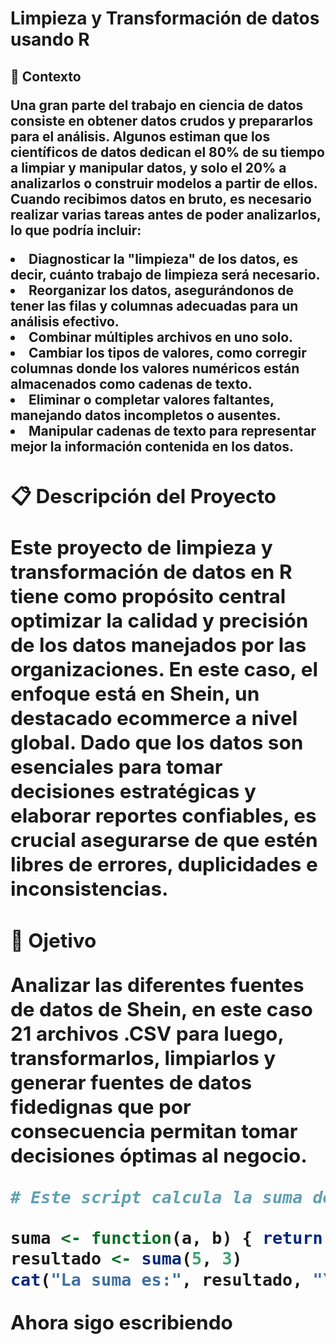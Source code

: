 # Limpieza y Transformación de datos usando R

<h2>📝 Contexto 

Una gran parte del trabajo en ciencia de datos consiste en obtener datos crudos y prepararlos para el análisis. Algunos estiman que los científicos de datos dedican el 80% de su tiempo a limpiar y manipular datos, y solo el 20% a analizarlos o construir modelos a partir de ellos. Cuando recibimos datos en bruto, es necesario realizar varias tareas antes de poder analizarlos, lo que podría incluir:

<li> Diagnosticar la "limpieza" de los datos, es decir, cuánto trabajo de limpieza será necesario.
<li> Reorganizar los datos, asegurándonos de tener las filas y columnas adecuadas para un análisis efectivo.
<li> Combinar múltiples archivos en uno solo.
<li> Cambiar los tipos de valores, como corregir columnas donde los valores numéricos están almacenados como cadenas de texto.
<li> Eliminar o completar valores faltantes, manejando datos incompletos o ausentes.
<li> Manipular cadenas de texto para representar mejor la información contenida en los datos.

<h2>📋 Descripción del Proyecto 

Este proyecto de limpieza y transformación de datos en R tiene como propósito central optimizar la calidad y precisión de los datos manejados por las organizaciones. En este caso, el enfoque está en Shein, un destacado ecommerce a nivel global. Dado que los datos son esenciales para tomar decisiones estratégicas y elaborar reportes confiables, es crucial asegurarse de que estén libres de errores, duplicidades e inconsistencias.

<h2>🎯 Ojetivo 

Analizar las diferentes fuentes de datos de Shein, en este caso 21 archivos .CSV para luego, transformarlos, limpiarlos y generar fuentes de datos fidedignas que por consecuencia permitan tomar decisiones óptimas al negocio.

```r
# Este script calcula la suma de dos números

suma <- function(a, b) { return(a + b) }
resultado <- suma(5, 3)
cat("La suma es:", resultado, "\n")

```

Ahora sigo escribiendo
